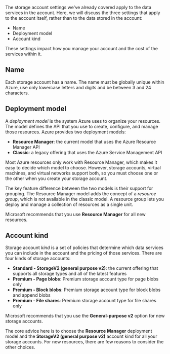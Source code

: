 The storage account settings we've already covered apply to the data services in the account. Here, we will discuss the three settings that apply to the account itself, rather than to the data stored in the account:

- Name
- Deployment model
- Account kind

These settings impact how you manage your account and the cost of the services within it.

## Name

Each storage account has a name. The name must be globally unique within Azure, use only lowercase letters and digits and be between 3 and 24 characters.

## Deployment model

A _deployment model_ is the system Azure uses to organize your resources. The model defines the API that you use to create, configure, and manage those resources. Azure provides two deployment models:

- **Resource Manager**: the current model that uses the Azure Resource Manager API
- **Classic**: a legacy offering that uses the Azure Service Management API

Most Azure resources only work with Resource Manager, which makes it easy to decide which model to choose. However, storage accounts, virtual machines, and virtual networks support both, so you must choose one or the other when you create your storage account.

The key feature difference between the two models is their support for grouping. The Resource Manager model adds the concept of a _resource group_, which is not available in the classic model. A resource group lets you deploy and manage a collection of resources as a single unit.

Microsoft recommends that you use **Resource Manager** for all new resources.

## Account kind

Storage account _kind_ is a set of policies that determine which data services you can include in the account and the pricing of those services. There are four kinds of storage accounts:

- **Standard - StorageV2 (general purpose v2)**: the current offering that supports all storage types and all of the latest features
- **Premium - Page blobs**: Premium storage account type for page blobs only
- **Premium - Block blobs**: Premium storage account type for block blobs and append blobs
- **Premium - File shares**: Premium storage account type for file shares only

Microsoft recommends that you use the **General-purpose v2** option for new storage accounts.

The core advice here is to choose the **Resource Manager** deployment model and the **StorageV2 (general purpose v2)** account kind for all your storage accounts. For new resources, there are few reasons to consider the other choices.
